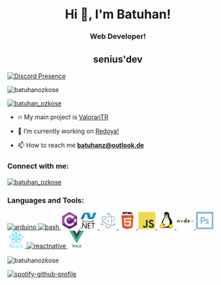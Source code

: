 <h1 align="center">Hi 👋, I'm Batuhan!</h1>
<h3 align="center">Web Developer!</h3>
<h2 align="center">senius'dev</h2>

[![Discord Presence](https://lanyard-profile-readme.vercel.app/api/690918038463184908
                            )](https://discord.com/users/690918038463184908)

<p align="left"> <img src="https://komarev.com/ghpvc/?username=batuhanozkose&label=Profile%20views&color=ff0000&style=plastic" alt="batuhanozkose" /> </p>

<p align="left"> <a href="https://twitter.com/batuhan_ozkose" target="blank"><img src="https://img.shields.io/twitter/follow/batuhan_ozkose?logo=twitter&style=for-the-badge" alt="batuhan_ozkose" /></a> </p>

- 🔥 My main project is [ValoranTR](https://valorantr.com)

- 🔭 I’m currently working on [Redoya!](https://redoya.net)

- 📫 How to reach me **batuhanz@outlook.de**

<h3 align="left">Connect with me:</h3>
<p align="left">
<a href="https://twitter.com/batuhan_ozkose" target="blank"><img align="center" src="https://cdn.jsdelivr.net/npm/simple-icons@3.0.1/icons/twitter.svg" alt="batuhan_ozkose" height="30" width="40" /></a>
</p>

<h3 align="left">Languages and Tools:</h3>
<p align="left"> <a href="https://www.arduino.cc/" target="_blank"> <img src="https://cdn.worldvectorlogo.com/logos/arduino-1.svg" alt="arduino" width="40" height="40"/> </a> <a href="https://www.gnu.org/software/bash/" target="_blank"> <img src="https://www.vectorlogo.zone/logos/gnu_bash/gnu_bash-icon.svg" alt="bash" width="40" height="40"/> </a> <a href="https://www.w3schools.com/cs/" target="_blank"> <img src="https://raw.githubusercontent.com/devicons/devicon/master/icons/csharp/csharp-original.svg" alt="csharp" width="40" height="40"/> </a> <a href="https://dotnet.microsoft.com/" target="_blank"> <img src="https://raw.githubusercontent.com/devicons/devicon/master/icons/dot-net/dot-net-original-wordmark.svg" alt="dotnet" width="40" height="40"/> </a> <a href="https://www.electronjs.org" target="_blank"> <img src="https://raw.githubusercontent.com/devicons/devicon/master/icons/electron/electron-original.svg" alt="electron" width="40" height="40"/> </a> <a href="https://www.w3.org/html/" target="_blank"> <img src="https://raw.githubusercontent.com/devicons/devicon/master/icons/html5/html5-original-wordmark.svg" alt="html5" width="40" height="40"/> </a> <a href="https://developer.mozilla.org/en-US/docs/Web/JavaScript" target="_blank"> <img src="https://raw.githubusercontent.com/devicons/devicon/master/icons/javascript/javascript-original.svg" alt="javascript" width="40" height="40"/> </a> <a href="https://www.linux.org/" target="_blank"> <img src="https://raw.githubusercontent.com/devicons/devicon/master/icons/linux/linux-original.svg" alt="linux" width="40" height="40"/> </a> <a href="https://nodejs.org" target="_blank"> <img src="https://raw.githubusercontent.com/devicons/devicon/master/icons/nodejs/nodejs-original-wordmark.svg" alt="nodejs" width="40" height="40"/> </a> <a href="https://www.photoshop.com/en" target="_blank"> <img src="https://raw.githubusercontent.com/devicons/devicon/master/icons/photoshop/photoshop-line.svg" alt="photoshop" width="40" height="40"/> </a> <a href="https://reactjs.org/" target="_blank"> <img src="https://raw.githubusercontent.com/devicons/devicon/master/icons/react/react-original-wordmark.svg" alt="react" width="40" height="40"/> </a> <a href="https://reactnative.dev/" target="_blank"> <img src="https://reactnative.dev/img/header_logo.svg" alt="reactnative" width="40" height="40"/> </a> <a href="https://vuejs.org/" target="_blank"> <img src="https://raw.githubusercontent.com/devicons/devicon/master/icons/vuejs/vuejs-original-wordmark.svg" alt="vuejs" width="40" height="40"/> </a> </p>

<p><img align="center" src="https://github-readme-stats.vercel.app/api/top-langs?username=batuhanozkose&show_icons=true&locale=en&layout=compact" alt="batuhanozkose" /></p>

[![spotify-github-profile](https://spotify-github-profile.vercel.app/api/view?uid=lk653ckcwpmd78uvwlzyrpur6&cover_image=true&theme=default)](https://spotify-github-profile.vercel.app/api/view?uid=lk653ckcwpmd78uvwlzyrpur6&redirect=true)

